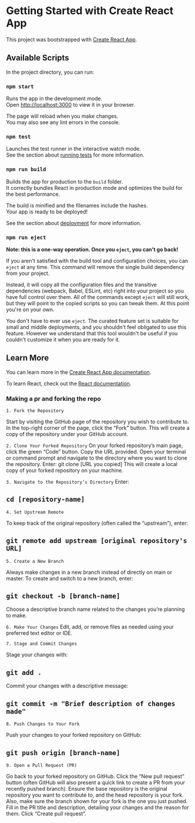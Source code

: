 # Getting Started with Create React App

This project was bootstrapped with [Create React App](https://github.com/facebook/create-react-app).

## Available Scripts

In the project directory, you can run:

### `npm start`

Runs the app in the development mode.\
Open [http://localhost:3000](http://localhost:3000) to view it in your browser.

The page will reload when you make changes.\
You may also see any lint errors in the console.

### `npm test`

Launches the test runner in the interactive watch mode.\
See the section about [running tests](https://facebook.github.io/create-react-app/docs/running-tests) for more information.

### `npm run build`

Builds the app for production to the `build` folder.\
It correctly bundles React in production mode and optimizes the build for the best performance.

The build is minified and the filenames include the hashes.\
Your app is ready to be deployed!

See the section about [deployment](https://facebook.github.io/create-react-app/docs/deployment) for more information.

### `npm run eject`

**Note: this is a one-way operation. Once you `eject`, you can't go back!**

If you aren't satisfied with the build tool and configuration choices, you can `eject` at any time. This command will remove the single build dependency from your project.

Instead, it will copy all the configuration files and the transitive dependencies (webpack, Babel, ESLint, etc) right into your project so you have full control over them. All of the commands except `eject` will still work, but they will point to the copied scripts so you can tweak them. At this point you're on your own.

You don't have to ever use `eject`. The curated feature set is suitable for small and middle deployments, and you shouldn't feel obligated to use this feature. However we understand that this tool wouldn't be useful if you couldn't customize it when you are ready for it.

## Learn More

You can learn more in the [Create React App documentation](https://facebook.github.io/create-react-app/docs/getting-started).

To learn React, check out the [React documentation](https://reactjs.org/).

### Making a pr and forking the repo

`1. Fork the Repository`

Start by visiting the GitHub page of the repository you wish to contribute to.
In the top-right corner of the page, click the “Fork” button. This will create a copy of the repository under your GitHub account.

`2. Clone Your Forked Repository`
On your forked repository’s main page, click the green “Code” button. Copy the URL provided.
Open your terminal or command prompt and navigate to the directory where you want to clone the repository. Enter:
git clone [URL you copied]
This will create a local copy of your forked repository on your machine.

`3. Navigate to the Repository’s Directory`
Enter:

## `cd [repository-name]`

`4. Set Upstream Remote`
   
To keep track of the original repository (often called the “upstream”), enter:
## `git remote add upstream [original repository's URL]`

`5. Create a New Branch`
   
Always make changes in a new branch instead of directly on main or master. To create and switch to a new branch, enter:

## `git checkout -b [branch-name]`
Choose a descriptive branch name related to the changes you’re planning to make.

`6. Make Your Changes`
Edit, add, or remove files as needed using your preferred text editor or IDE.

`7. Stage and Commit Changes`
   
Stage your changes with:

## `git add .`
Commit your changes with a descriptive message:

## `git commit -m "Brief description of changes made"`

`8. Push Changes to Your Fork`
   
Push your changes to your forked repository on GitHub:

## `git push origin [branch-name]`

`9. Open a Pull Request (PR)`

Go back to your forked repository on GitHub.
Click the “New pull request” button (often GitHub will also present a quick link to create a PR from your recently pushed branch).
Ensure the base repository is the original repository you want to contribute to, and the head repository is your fork. Also, make sure the branch shown for your fork is the one you just pushed.
Fill in the PR title and description, detailing your changes and the reason for them.
Click “Create pull request”.
